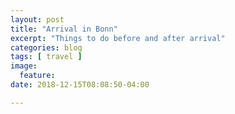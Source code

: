 ```yaml
---
layout: post
title: "Arrival in Bonn"
excerpt: "Things to do before and after arrival"
categories: blog
tags: [ travel ]
image:
  feature:
date: 2018-12-15T08:08:50-04:00

---
```

